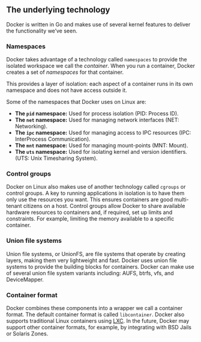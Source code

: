 ## The underlying technology

Docker is written in Go and makes use of several kernel features to deliver the functionality we’ve seen.

### Namespaces

Docker takes advantage of a technology called `namespaces` to provide the isolated workspace we call the *container*. When you run a container, Docker creates a set of *namespaces* for that container.

This provides a layer of isolation: each aspect of a container runs in its own namespace and does not have access outside it.

Some of the namespaces that Docker uses on Linux are:

- **The `pid` namespace:** Used for process isolation (PID: Process ID).
- **The `net` namespace:** Used for managing network interfaces (NET: Networking).
- **The `ipc` namespace:** Used for managing access to IPC resources (IPC: InterProcess Communication).
- **The `mnt` namespace:** Used for managing mount-points (MNT: Mount).
- **The `uts` namespace:** Used for isolating kernel and version identifiers. (UTS: Unix Timesharing System).

### Control groups

Docker on Linux also makes use of another technology called `cgroups` or control groups. A key to running applications in isolation is to have them only use the resources you want. This ensures containers are good multi-tenant citizens on a host. Control groups allow Docker to share available hardware resources to containers and, if required, set up limits and constraints. For example, limiting the memory available to a specific container.

### Union file systems

Union file systems, or UnionFS, are file systems that operate by creating layers, making them very lightweight and fast. Docker uses union file systems to provide the building blocks for containers. Docker can make use of several union file system variants including: AUFS, btrfs, vfs, and DeviceMapper.

### Container format

Docker combines these components into a wrapper we call a container format. The default container format is called `libcontainer`. Docker also supports traditional Linux containers using [LXC](https://linuxcontainers.org/). In the future, Docker may support other container formats, for example, by integrating with BSD Jails or Solaris Zones.